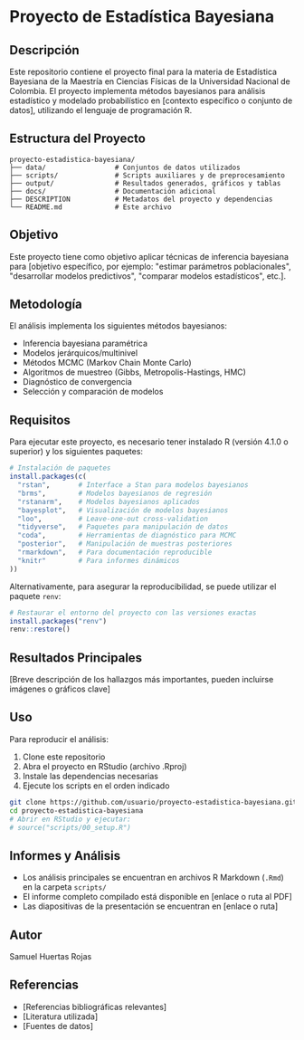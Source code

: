 # Proyecto de Estadística Bayesiana

## Descripción
Este repositorio contiene el proyecto final para la materia de Estadística Bayesiana de la Maestría en Ciencias Físicas de la Universidad Nacional de Colombia. 
El proyecto implementa métodos bayesianos para análisis estadístico y modelado probabilístico en [contexto específico o conjunto de datos], utilizando el lenguaje de programación R.

## Estructura del Proyecto
```
proyecto-estadistica-bayesiana/
├── data/                 # Conjuntos de datos utilizados
├── scripts/              # Scripts auxiliares y de preprocesamiento
├── output/               # Resultados generados, gráficos y tablas
├── docs/                 # Documentación adicional
├── DESCRIPTION           # Metadatos del proyecto y dependencias
└── README.md             # Este archivo
```

## Objetivo
Este proyecto tiene como objetivo aplicar técnicas de inferencia bayesiana para [objetivo específico, por ejemplo: "estimar parámetros poblacionales", "desarrollar modelos predictivos", "comparar modelos estadísticos", etc.].

## Metodología
El análisis implementa los siguientes métodos bayesianos:

- Inferencia bayesiana paramétrica
- Modelos jerárquicos/multinivel
- Métodos MCMC (Markov Chain Monte Carlo)
- Algoritmos de muestreo (Gibbs, Metropolis-Hastings, HMC)
- Diagnóstico de convergencia
- Selección y comparación de modelos

## Requisitos

Para ejecutar este proyecto, es necesario tener instalado R (versión 4.1.0 o superior) y los siguientes paquetes:

```r
# Instalación de paquetes
install.packages(c(
  "rstan",       # Interface a Stan para modelos bayesianos
  "brms",        # Modelos bayesianos de regresión
  "rstanarm",    # Modelos bayesianos aplicados
  "bayesplot",   # Visualización de modelos bayesianos
  "loo",         # Leave-one-out cross-validation
  "tidyverse",   # Paquetes para manipulación de datos
  "coda",        # Herramientas de diagnóstico para MCMC
  "posterior",   # Manipulación de muestras posteriores
  "rmarkdown",   # Para documentación reproducible
  "knitr"        # Para informes dinámicos
))
```

Alternativamente, para asegurar la reproducibilidad, se puede utilizar el paquete `renv`:

```r
# Restaurar el entorno del proyecto con las versiones exactas
install.packages("renv")
renv::restore()
```

## Resultados Principales

[Breve descripción de los hallazgos más importantes, pueden incluirse imágenes o gráficos clave]

## Uso

Para reproducir el análisis:

1. Clone este repositorio
2. Abra el proyecto en RStudio (archivo .Rproj)
3. Instale las dependencias necesarias
4. Ejecute los scripts en el orden indicado

```bash
git clone https://github.com/usuario/proyecto-estadistica-bayesiana.git
cd proyecto-estadistica-bayesiana
# Abrir en RStudio y ejecutar:
# source("scripts/00_setup.R")
```

## Informes y Análisis

- Los análisis principales se encuentran en archivos R Markdown (`.Rmd`) en la carpeta `scripts/`
- El informe completo compilado está disponible en [enlace o ruta al PDF]
- Las diapositivas de la presentación se encuentran en [enlace o ruta]

## Autor

Samuel Huertas Rojas


## Referencias

- [Referencias bibliográficas relevantes]
- [Literatura utilizada]
- [Fuentes de datos]
